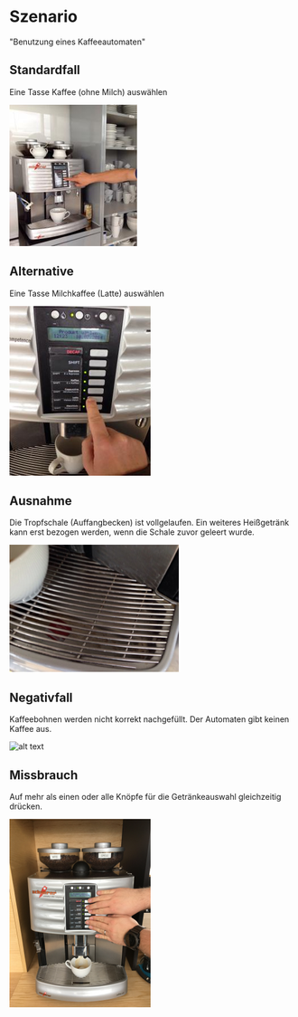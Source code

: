 # Szenario # 
"Benutzung eines Kaffeeautomaten"

## Standardfall
Eine Tasse Kaffee (ohne Milch) auswählen

![alt text](../images/kaffeeautomat/kaffee_standard.jpg  "Standardfall")

## Alternative
Eine Tasse Milchkaffee (Latte) auswählen

![alt text](../images/kaffeeautomat/kaffee_alternative.jpg  "Alternative")

## Ausnahme
Die Tropfschale (Auffangbecken) ist vollgelaufen.
Ein weiteres Heißgetränk kann erst bezogen werden, wenn die Schale zuvor geleert wurde.

![alt text](../images/kaffeeautomat/kaffee_ausnahme.png  "Ausnahme")

## Negativfall
Kaffeebohnen werden nicht korrekt nachgefüllt. 
Der Automaten gibt keinen Kaffee aus.

![alt text](../images/kaffeeautomat/kaffee_negativfall.jpg  "Negativfall")

## Missbrauch
Auf mehr als einen oder alle Knöpfe für die Getränkeauswahl gleichzeitig drücken.

![alt text](../images/kaffeeautomat/kaffee_missbrauch.png  "Missbrauch")